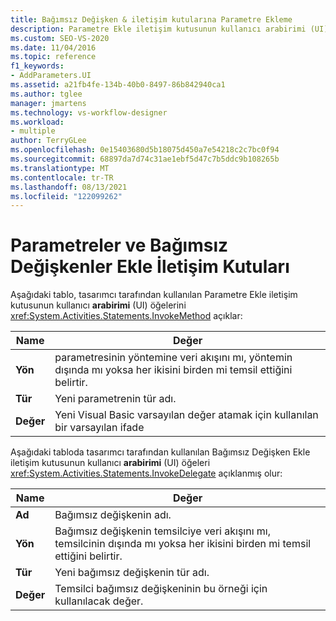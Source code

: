 ```yaml
---
title: Bağımsız Değişken & iletişim kutularına Parametre Ekleme
description: Parametre Ekle iletişim kutusunun kullanıcı arabirimi (UI) öğelerinin İş Akışı Tasarımcısı'da InvokeMethod tasarımcısı tarafından nasıl İş Akışı Tasarımcısı.
ms.custom: SEO-VS-2020
ms.date: 11/04/2016
ms.topic: reference
f1_keywords:
- AddParameters.UI
ms.assetid: a21fb4fe-134b-40b0-8497-86b842940ca1
ms.author: tglee
manager: jmartens
ms.technology: vs-workflow-designer
ms.workload:
- multiple
author: TerryGLee
ms.openlocfilehash: 0e15403680d5b18075d450a7e54218c2c7bc0f94
ms.sourcegitcommit: 68897da7d74c31ae1ebf5d47c7b5ddc9b108265b
ms.translationtype: MT
ms.contentlocale: tr-TR
ms.lasthandoff: 08/13/2021
ms.locfileid: "122099262"
---
```

# <a name="add-parameters-and-add-arguments-dialog-boxes"></a>Parametreler ve Bağımsız Değişkenler Ekle İletişim Kutuları

Aşağıdaki tablo, tasarımcı tarafından kullanılan Parametre Ekle iletişim kutusunun kullanıcı **arabirimi** (UI) öğelerini <xref:System.Activities.Statements.InvokeMethod> açıklar:

|Name|Değer|
|-|-|
|**Yön**|parametresinin yöntemine veri akışını mı, yöntemin dışında mı yoksa her ikisini birden mi temsil ettiğini belirtir.|
|**Tür**|Yeni parametrenin tür adı.|
|**Değer**|Yeni Visual Basic varsayılan değer atamak için kullanılan bir varsayılan ifade|

Aşağıdaki tabloda tasarımcı tarafından kullanılan Bağımsız Değişken Ekle iletişim kutusunun kullanıcı **arabirimi** (UI) öğeleri <xref:System.Activities.Statements.InvokeDelegate> açıklanmış olur:

|Name|Değer|
|-|-|
|**Ad**|Bağımsız değişkenin adı.|
|**Yön**|Bağımsız değişkenin temsilciye veri akışını mı, temsilcinin dışında mı yoksa her ikisini birden mi temsil ettiğini belirtir.|
|**Tür**|Yeni bağımsız değişkenin tür adı.|
|**Değer**|Temsilci bağımsız değişkeninin bu örneği için kullanılacak değer.|
